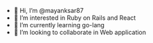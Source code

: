 - 👋 Hi, I’m @mayanksar87
- 👀 I’m interested in Ruby on Rails and React
- 🌱 I’m currently learning go-lang
- 💞️ I’m looking to collaborate in Web application

<!---
mayanksar87/mayanksar87 is a ✨ special ✨ repository because its `README.md` (this file) appears on your GitHub profile.
You can click the Preview link to take a look at your changes.
--->
